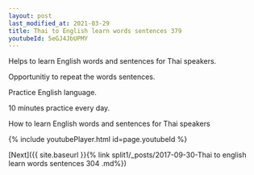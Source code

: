 ```yaml
---
layout: post
last_modified_at: 2021-03-29
title: Thai to English learn words sentences 379 
youtubeId: 5eGJ4JbUPMY
---
```

 
 
Helps to learn English words and sentences for Thai speakers.

Opportunitiy to repeat the words sentences. 

Practice English language. 
 
10 minutes practice every day. 
 
How to learn English words and sentences for Thai speakers 
 
{% include youtubePlayer.html id=page.youtubeId %}
 
 
[Next]({{ site.baseurl }}{% link  split1/_posts/2017-09-30-Thai to english learn words sentences 304 .md%})
 
